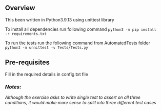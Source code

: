## Overview

This been written in Python3.9.13 using unittest library 

To install all dependencies run following command  ``` python3 -m pip install -r requirements.txt ```

To run the tests run the following command from AutomatedTests folder ```python3 -m unnittest -v Tests/Tests.py ```

## Pre-requisites

Fill in the required details in config.txt file 

### *__Notes:__*

*Although the exercise asks to write single test to assert on all three conditions, it would make more sense to split into three different test cases*